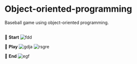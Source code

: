 # Object-oriented-programming
Baseball game using object-oriented programming.<BR/><BR/>

:small_blue_diamond: **Start**
![fdd](https://user-images.githubusercontent.com/76837709/103892513-130f1380-512f-11eb-8889-436810a09fdf.png)

:small_blue_diamond: **Play**
![gdja](https://user-images.githubusercontent.com/76837709/103892542-1bffe500-512f-11eb-898b-02eeec9bdc13.png)
![rsgre](https://user-images.githubusercontent.com/76837709/103892548-1dc9a880-512f-11eb-8e81-ff7ddb11faac.png)

:small_blue_diamond: **End**
![egf](https://user-images.githubusercontent.com/76837709/103892551-1f936c00-512f-11eb-8f3f-318959617c6a.png)

